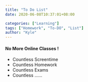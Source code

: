 ```yaml
---
title: "To Do List"
date: 2020-06-08T10:37:01+08:00

categories: ["Learning"]
tags: ["Homework", "To-DO", "List"]
author: "Kyle"
---
```

#### No More Online Classes !
+ Countless Screentime
+ Countless Homework
+ Countless Exams
+ Countless ......
<!--more-->